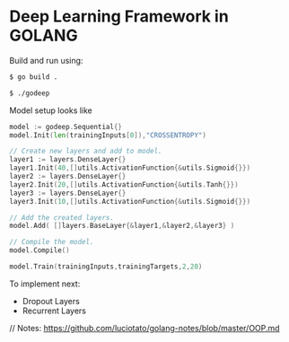 # Deep Learning Framework in GOLANG

Build and run using:

~~~bash
$ go build .

$ ./godeep
~~~

Model setup looks like

~~~go
model := godeep.Sequential{}
model.Init(len(trainingInputs[0]),"CROSSENTROPY")

// Create new layers and add to model.
layer1 := layers.DenseLayer{}
layer1.Init(40,[]utils.ActivationFunction{&utils.Sigmoid{}})
layer2 := layers.DenseLayer{}
layer2.Init(20,[]utils.ActivationFunction{&utils.Tanh{}})
layer3 := layers.DenseLayer{}
layer3.Init(10,[]utils.ActivationFunction{&utils.Sigmoid{}})

// Add the created layers.
model.Add( []layers.BaseLayer{&layer1,&layer2,&layer3} )

// Compile the model.
model.Compile()

model.Train(trainingInputs,trainingTargets,2,20)
~~~

To implement next:

- Dropout Layers
- Recurrent Layers



// Notes:
https://github.com/luciotato/golang-notes/blob/master/OOP.md